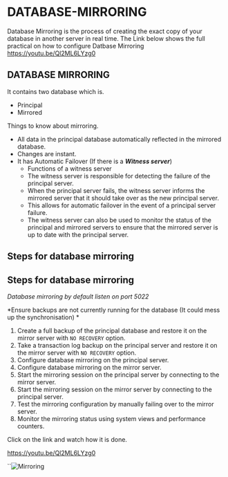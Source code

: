 # DATABASE-MIRRORING
Database Mirroring is the process of creating the exact copy of your database in another server in real time. The Link below shows the full practical on how to configure Datbase Mirroring
https://youtu.be/Ql2ML6LYzg0
## DATABASE MIRRORING

It contains two database which is. 

- Principal
- Mirrored

Things to know about mirroring. 

- All data in the principal database automatically reflected in the mirrored database.
- Changes are instant.
- It has Automatic Failover (If there is a ***Witness server***)
    - Functions of a witness server
    - The witness server is responsible for detecting the failure of the principal server.
    - When the principal server fails, the witness server informs the mirrored server that it should take over as the new principal server.
    - This allows for automatic failover in the event of a principal server failure.
    - The witness server can also be used to monitor the status of the principal and mirrored servers to ensure that the mirrored server is up to date with the principal server.

## Steps for database mirroring

## Steps for database mirroring

*Database mirroring by default listen on port 5022*

*Ensure backups are not currently running for the database (It could mess up the synchronisation) *

1. Create a full backup of the principal database and restore it on the mirror server with `NO RECOVERY` option.
2. Take a transaction log backup on the principal server and restore it on the mirror server with `NO RECOVERY` option.
3. Configure database mirroring on the principal server.
4. Configure database mirroring on the mirror server.
5. Start the mirroring session on the principal server by connecting to the mirror server.
6. Start the mirroring session on the mirror server by connecting to the principal server.
7. Test the mirroring configuration by manually failing over to the mirror server.
8. Monitor the mirroring status using system views and performance counters.

 Click on the link and watch how it is done.

 https://youtu.be/Ql2ML6LYzg0
   
``![Mirroring](https://github.com/DATABASE-ADMINISTRATOR-PROJECTS/DATABASE-MIRRORING/assets/100750844/c17d1646-6696-4a8f-b32c-95fe40fe5e3f)



